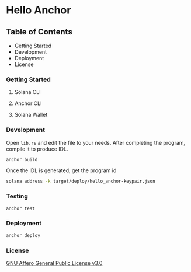 # Hello Anchor

## Table of Contents

- Getting Started
- Development
- Deployment
- License

### Getting Started

1. Solana CLI

2. Anchor CLI

3. Solana Wallet

### Development

Open `lib.rs` and edit the file to your needs. After completing the program, compile it to produce IDL.

```sh
anchor build
```

Once the IDL is generated, get the program id

```sh
solana address -k target/deploy/hello_anchor-keypair.json
```

### Testing

```sh
anchor test
```

### Deployment

```sh
anchor deploy
```

### License

[GNU Affero General Public License v3.0](https://github.com/YosephKS/hello-anchor/blob/main/LICENSE.md)
